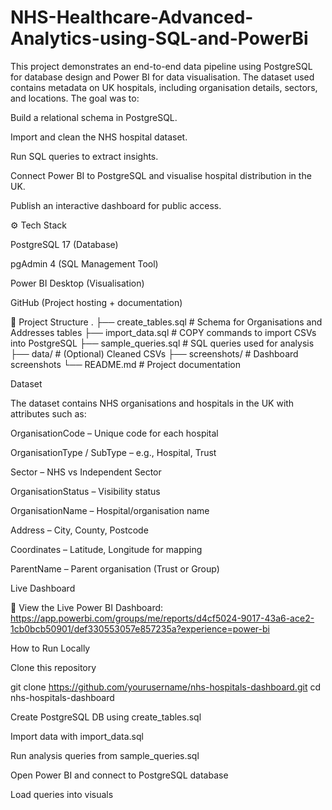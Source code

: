 # NHS-Healthcare-Advanced-Analytics-using-SQL-and-PowerBi
This project demonstrates an end-to-end data pipeline using PostgreSQL for database design and Power BI for data visualisation. The dataset used contains metadata on UK hospitals, including organisation details, sectors, and locations.
The goal was to:

Build a relational schema in PostgreSQL.

Import and clean the NHS hospital dataset.

Run SQL queries to extract insights.

Connect Power BI to PostgreSQL and visualise hospital distribution in the UK.

Publish an interactive dashboard for public access.

⚙️ Tech Stack

PostgreSQL 17 (Database)

pgAdmin 4 (SQL Management Tool)

Power BI Desktop (Visualisation)

GitHub (Project hosting + documentation)

📂 Project Structure
.
├── create_tables.sql       # Schema for Organisations and Addresses tables
├── import_data.sql         # COPY commands to import CSVs into PostgreSQL
├── sample_queries.sql      # SQL queries used for analysis
├── data/                   # (Optional) Cleaned CSVs
├── screenshots/            # Dashboard screenshots
└── README.md               # Project documentation

Dataset

The dataset contains NHS organisations and hospitals in the UK with attributes such as:

OrganisationCode – Unique code for each hospital

OrganisationType / SubType – e.g., Hospital, Trust

Sector – NHS vs Independent Sector

OrganisationStatus – Visibility status

OrganisationName – Hospital/organisation name

Address – City, County, Postcode

Coordinates – Latitude, Longitude for mapping

ParentName – Parent organisation (Trust or Group)

Live Dashboard

🔗 View the Live Power BI Dashboard: https://app.powerbi.com/groups/me/reports/d4cf5024-9017-43a6-ace2-1cb0bcb50901/def330553057e857235a?experience=power-bi

How to Run Locally

Clone this repository

git clone https://github.com/yourusername/nhs-hospitals-dashboard.git
cd nhs-hospitals-dashboard


Create PostgreSQL DB using create_tables.sql

Import data with import_data.sql

Run analysis queries from sample_queries.sql

Open Power BI and connect to PostgreSQL database

Load queries into visuals


